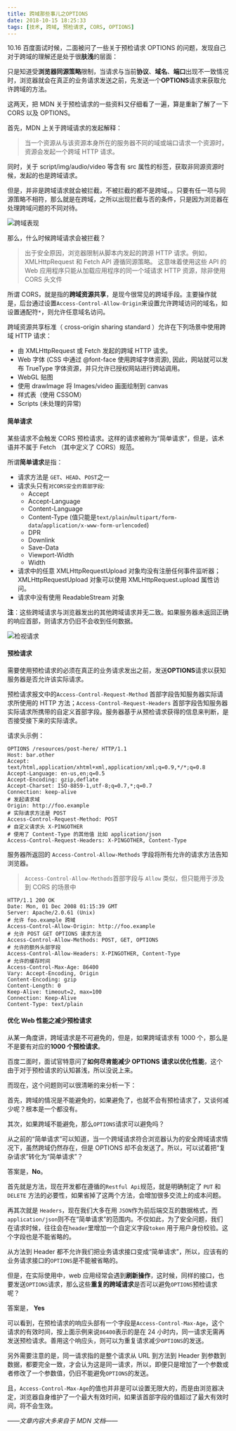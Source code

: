 ```yaml
---
title: 跨域那些事儿之OPTIONS
date: 2018-10-15 18:25:33
tags: [技术, 跨域, 预检请求, CORS, OPTIONS]
---
```


10.16 百度面试时候，二面被问了一些关于预检请求 OPTIONS 的问题，发现自己对于跨域的理解还是处于很**肤浅**的层面：

只是知道受**浏览器同源策略**限制，当请求与当前**协议**、**域名**、**端口**出现不一致情况时，浏览器就会在真正的业务请求发送之前，先发送一个**OPTIONS**请求来获取允许跨域的方法。

<!--more-->

这两天，把 MDN 关于预检请求的一些资料又仔细看了一遍，算是重新了解了一下 CORS 以及 OPTIONS。

首先，MDN 上关于跨域请求的发起解释：

> 当一个资源从与该资源本身所在的服务器不同的域或端口请求一个资源时，资源会发起一个跨域 HTTP 请求。

同时，关于 script/img/audio/video 等含有 src 属性的标签，获取非同源资源时候，发起的也是跨域请求。

但是，并非是跨域请求就会被拦截，不被拦截的都不是跨域，。只要有任一项与同源策略不相符，那么就是在跨域，之所以出现拦截与否的条件，只是因为浏览器在处理跨域问题的不同对待。

![跨域表现](https://ws1.sinaimg.cn/large/0064OUUqly1fw8yzsi1nuj30ho0bk76k.jpg)

那么，什么时候跨域请求会被拦截？

> 出于安全原因，浏览器限制从脚本内发起的跨源 HTTP 请求。例如，XMLHttpRequest 和 Fetch API 遵循同源策略。 这意味着使用这些 API 的 Web 应用程序只能从加载应用程序的同一个域请求 HTTP 资源，除非使用 CORS 头文件

所谓 CORS，就是指的**跨域资源共享**，是现今很常见的跨域手段。主要操作就是，后台通过设置`Access-Control-Allow-Origin`来设置允许跨域访问的域名，如设置通配符`*`，则允许任意域名访问。

跨域资源共享标准（ cross-origin sharing standard ）允许在下列场景中使用跨域 HTTP 请求：

- 由 XMLHttpRequest 或 Fetch 发起的跨域 HTTP 请求。
- Web 字体 (CSS 中通过 @font-face 使用跨域字体资源), 因此，网站就可以发布 TrueType 字体资源，并只允许已授权网站进行跨站调用。
- WebGL 贴图
- 使用 drawImage 将 Images/video 画面绘制到 canvas
- 样式表（使用 CSSOM）
- Scripts (未处理的异常)

#### 简单请求

某些请求不会触发 CORS 预检请求。这样的请求被称为“简单请求”，但是，该术语并不属于 Fetch （其中定义了 CORS）规范。

所谓**简单请求**是指：

- 请求方法是 `GET`、`HEAD`、`POST`之一
- 请求头只有`对CORS安全的首部字段`:
  - Accept
  - Accept-Language
  - Content-Language
  - Content-Type (值只能是`text/plain`/`multipart/form-data`/`application/x-www-form-urlencoded`)
  - DPR
  - Downlink
  - Save-Data
  - Viewport-Width
  - Width
- 请求中的任意 XMLHttpRequestUpload 对象均没有注册任何事件监听器；XMLHttpRequestUpload 对象可以使用 XMLHttpRequest.upload 属性访问。
- 请求中没有使用 ReadableStream 对象

**注**：这些跨域请求与浏览器发出的其他跨域请求并无二致。如果服务器未返回正确的响应首部，则请求方仍旧不会收到任何数据。

![检视请求](https://ws1.sinaimg.cn/large/0064OUUqly1fw91rs187yj30ix08i0tx.jpg)

#### 预检请求

需要使用预检请求的必须在真正的业务请求发出之前，发送**OPTIONS**请求以获知服务器是否允许该实际请求。

预检请求报文中的`Access-Control-Request-Method` 首部字段告知服务器实际请求所使用的 HTTP 方法；`Access-Control-Request-Headers` 首部字段告知服务器实际请求所携带的自定义首部字段。服务器基于从预检请求获得的信息来判断，是否接受接下来的实际请求。

请求头示例：

```
OPTIONS /resources/post-here/ HTTP/1.1
Host: bar.other
Accept: text/html,application/xhtml+xml,application/xml;q=0.9,*/*;q=0.8
Accept-Language: en-us,en;q=0.5
Accept-Encoding: gzip,deflate
Accept-Charset: ISO-8859-1,utf-8;q=0.7,*;q=0.7
Connection: keep-alive
# 发起请求域
Origin: http://foo.example
# 实际请求方法是 POST
Access-Control-Request-Method: POST
# 自定义请求头 X-PINGOTHER
# 使用了 Content-Type 的其他值 比如 application/json
Access-Control-Request-Headers: X-PINGOTHER, Content-Type
```

服务器所返回的 `Access-Control-Allow-Methods` 字段将所有允许的请求方法告知浏览器。

> `Access-Control-Allow-Methods`首部字段与 `Allow` 类似，但只能用于涉及到 CORS 的场景中

```
HTTP/1.1 200 OK
Date: Mon, 01 Dec 2008 01:15:39 GMT
Server: Apache/2.0.61 (Unix)
# 允许 foo.example 跨域
Access-Control-Allow-Origin: http://foo.example
# 允许 POST GET OPTIONS 请求方法
Access-Control-Allow-Methods: POST, GET, OPTIONS
# 允许的额外头部字段
Access-Control-Allow-Headers: X-PINGOTHER, Content-Type
# 允许的缓存时间
Access-Control-Max-Age: 86400
Vary: Accept-Encoding, Origin
Content-Encoding: gzip
Content-Length: 0
Keep-Alive: timeout=2, max=100
Connection: Keep-Alive
Content-Type: text/plain
```

#### 优化 Web 性能之减少预检请求

从某一角度讲，跨域请求是不可避免的，但是，如果跨域请求有 1000 个，那么是不是要有对应的**1000 个预检请求**。

百度二面时，面试官特意问了**如何尽肯能减少 OPTIONS 请求以优化性能**，这个由于对于预检请求的认知甚浅，所以没说上来。

而现在，这个问题则可以很清晰的来分析一下：

首先，跨域的情况是不能避免的，如果避免了，也就不会有预检请求了，又谈何减少呢？根本是一个都没有。

其次，如果跨域不能避免，那么`OPTIONS`请求可以避免吗？

从之前的“简单请求”可以知道，当一个跨域请求符合浏览器认为的安全跨域请求情况下，虽然跨域仍然存在，但是 OPTIONS 却不会发送了。所以，可以试着把“复杂请求”转化为“简单请求”？

答案是，**No**。

首先就是方法，现在开发都在遵循的`Restful Api`规范，就是明确制定了 `PUT` 和 `DELETE` 方法的必要性，如果省掉了这两个方法，会增加很多交流上的成本问题。

再其次就是 `Headers`，现在我们大多在用 `JSON`作为前后端交互的数据格式，而`application/json`则不在“简单请求”的范围内。不仅如此，为了安全问题，我们在请求时候，往往会在`header`里增加一个自定义字段`token` 用于用户身份校验。这个字段也是不能省略的。

从方法到 Header 都不允许我们把业务请求接口变成“简单请求”，所以，应该有的业务请求接口的`OPTIONS`是不能被省略的。

但是，在实际使用中，web 应用经常会遇到**刷新操作**，这时候，同样的接口，也要发送`OPTIONS`请求，那么这些**重复的跨域请求**是否可以避免`OPTIONS`预检请求呢？

答案是， **Yes**

可以看到，在预检请求的响应头部有一个字段是`Access-Control-Max-Age`，这个请求的有效时间，按上面示例来说`86400`表示的是在 24 小时内，同一请求无需再发送预检请求。善用这个响应头，则可以为重复请求减少`OPTIONS`的发送。

另外需要注意的是，同一请求指的是整个请求从 URL 到方法到 Header 到参数到数据，都要完全一致，才会认为这是同一请求，所以，即便只是增加了一个参数或者修改了一个参数值，仍旧不能避免`OPTIONS`的发送。

且，`Access-Control-Max-Age`的值也并非是可以设置无限大的，而是由浏览器决定，浏览器自身维护了一个最大有效时间，如果该首部字段的值超过了最大有效时间，将不会生效。

_——文章内容大多来自于 MDN 文档——_
